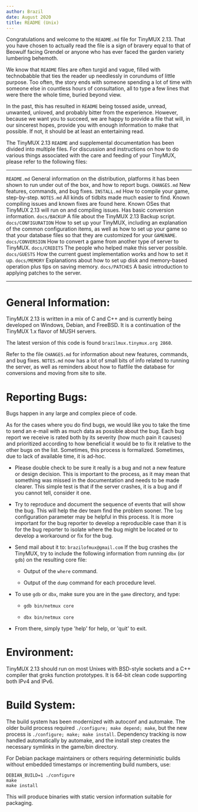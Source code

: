 ```yaml
---
author: Brazil
date: August 2020
title: README (Unix)
---
```


Congratulations and welcome to the `README.md` file for TinyMUX 2.13. That
you have chosen to actually read the file is a sign of bravery equal to
that of Beowulf facing Grendel or anyone who has ever faced the garden
variety lumbering behemoth.

We know that `README` files are often turgid and vague, filled with
technobabble that ties the reader up needlessly in corundums of little
purpose. Too often, the story ends with someone spending a lot of time
with someone else in countless hours of consultation, all to type a few
lines that were there the whole time, buried beyond view.

In the past, this has resulted in `README` being tossed aside, unread,
unwanted, unloved, and probably bitter from the experience. However,
because we want you to succeed, we are happy to provide a file that
will, in our sincerest hopes, provide you with enough information to
make that possible. If not, it should be at least an entertaining read.

The TinyMUX 2.13 `README` and supplemental documentation has been divided
into multiple files. For discussion and instructions on how to do
various things associated with the care and feeding of your TinyMUX,
please refer to the following files:

  -------------------- --------------------------------------------------------------------------------------------------------------------------------------------------------------------------------------------------------
  `README.md`          General information on the distribution, platforms it has been shown to run under out of the box, and how to report bugs.
  `CHANGES.md`         New features, commands, and bug fixes.
  `INSTALL.md`         How to compile your game, step-by-step.
  `NOTES.md`           All kinds of tidbits made much easier to find. Known compiling issues and known fixes are found here. Known OSes that TinyMUX 2.13 will run on and compiling issues. Has basic conversion information.
  `docs/BACKUP`        A file about the TinyMUX 2.13 Backup script.
  `docs/CONFIGURATION` How to set up your TinyMUX, including an explanation of the common configuration items, as well as how to set up your game so that your database files so that they are customized for your `GAMENAME`.
  `docs/CONVERSION`    How to convert a game from another type of server to TinyMUX.
  `docs/CREDITS`       The people who helped make this server possible.
  `docs/GUESTS`        How the current guest implementation works and how to set it up.
  `docs/MEMORY`        Explanations about how to set up disk and memory-based operation plus tips on saving memory.
  `docs/PATCHES`       A basic introduction to applying patches to the server.
  -------------------- --------------------------------------------------------------------------------------------------------------------------------------------------------------------------------------------------------

# General Information:

TinyMUX 2.13 is written in a mix of C and C++ and is currently being
developed on Windows, Debian, and FreeBSD. It is a continuation of the
TinyMUX 1.x flavor of MUSH servers.

The latest version of this code is found `brazilmux.tinymux.org 2860`.

Refer to the file `CHANGES.md` for information about new features,
commands, and bug fixes. `NOTES.md` now has a lot of small bits of info
related to running the server, as well as reminders about how to
flatfile the database for conversions and moving from site to site.

# Reporting Bugs:

Bugs happen in any large and complex piece of code.

As for the cases where you do find bugs, we would like you to take the
time to send an e-mail with as much data as possible about the bug. Each
bug report we receive is rated both by its severity (how much pain it
causes) and prioritized according to how beneficial it would be to fix
it relative to the other bugs on the list. Sometimes, this process is
formalized. Sometimes, due to lack of available time, it is ad-hoc.

-   Please double check to be sure it really is a bug and not a new
    feature or design decision. This is important to the process, as it
    may mean that something was missed in the documentation and needs to
    be made clearer. This simple test is that if the server crashes, it
    is a bug and if you cannot tell, consider it one.

-   Try to reproduce and document the sequence of events that will show
    the bug. This will help the dev team find the problem sooner. The
    `log` configuration parameter may be helpful in this process. It is
    more important for the bug reporter to develop a reproducible case
    than it is for the bug reporter to isolate where the bug might be
    located or to develop a workaround or fix for the bug.

-   Send mail about it to: `brazilofmux@gmail.com` If the bug crashes the
    TinyMUX, try to include the following information from running `dbx`
    (or `gdb`) on the resulting core file:

    -   Output of the `where` command.

    -   Output of the `dump` command for each procedure level.

-   To use `gdb` or `dbx`, make sure you are in the `game` directory, and
    type:

    -   `gdb bin/netmux core`

    -   `dbx bin/netmux core`

-   From there, simply type 'help' for help, or 'quit' to exit.

# Environment:

TinyMUX 2.13 should run on most Unixes with BSD-style sockets and a C++
compiler that groks function prototypes. It is 64-bit clean code
supporting both IPv4 and IPv6.

# Build System:

The build system has been modernized with autoconf and automake. The older
build process required `./configure; make depend; make`, but the new process
is `./configure; make; make install`. Dependency tracking is now handled
automatically by automake, and the install step creates the necessary
symlinks in the game/bin directory.

For Debian package maintainers or others requiring deterministic builds without
embedded timestamps or incrementing build numbers, use:

```
DEBIAN_BUILD=1 ./configure
make
make install
```

This will produce binaries with static version information suitable for
packaging.
